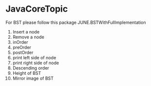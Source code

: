 # JavaCoreTopic


For BST please follow this package JUNE.BSTWithFullImplementation
 
 
 1. Insert a node
 2. Remove a node
 3. inOrder
 4. preOrder
 5. postOrder
 6. print left side of node
 7. print right side of node
 8. Descending order
 9. Height of BST
10. Mirror image of BST
